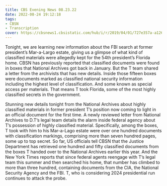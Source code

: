 ```yaml
---
title: CBS Evening News 08.23.22
date: 2022-08-24 19:12:18
tags:
- CBSN
- Transcription
cover: https://cbsnews1.cbsistatic.com/hub/i/r/2019/04/01/727e357a-a126-4138-a2c5-4d3222669d57/thumbnail/640x360/3ff2761028dc5c65cc4f07acd54bcd5c/cbsn2-logo-1920x1080.jpg
---
```

Tonight, we are learning new information about the FBI search at former president’s Mar-a-Largo estate, giving us a glimpse of what kind of classified materials were allegedly kept for the 54th president’s Florida home. CBSN has previously reported that classified documents were found in boxes that National Archives got back in January. But the T team shared a letter from the archivists that has new details. Inside those fifteen boxes were documents marked as classified national security information including the highest level of classification. And some known as special access per materials. That means T took Florida, some of the most highly classified secrets in the government. 

Stunning new details tonight from the National Archives about highly classified materials in former president T’s position now coming to light in an official document for the first time. A newly reviewed letter from National Archives to D.T’s legal team details the alarm inside federal agency about T’s possession of highly classified material. Specifically, among the boxes, T took with him to his Mar-a-Lago estate were over one hundred documents with classification markings, comprising more than seven hundred pages, some up to top secret. So far, US officials tell CBSN that the Justice Department has retrieved one hundred and fifty classified documents from the boxes T handed over to the National Archives earlier this year. And the New York Times reports that since federal agents reengage with T’s legal team this summer and then searched his home, that number has climbed to more than three hundred, containing documents from the CIA, the National Security Agency and the FBI. T, who is considering 2024 presidential run continues to attack the probe. 
